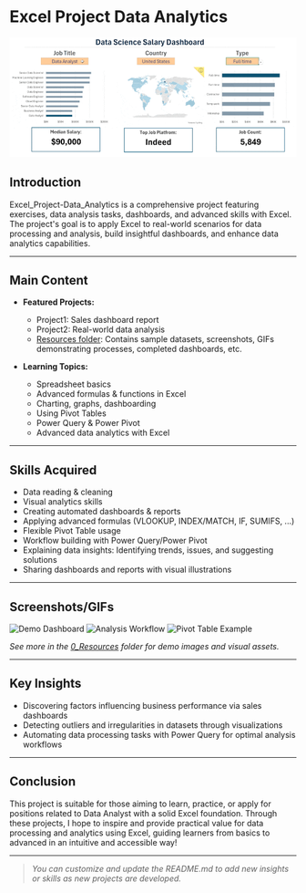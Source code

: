 # Excel Project Data Analytics

![Project Banner](https://github.com/Thomas-DataLab/Excel_Project-Data_Analytics/blob/e1f4199f556ef8d721c00c53bdd9458084e1b26f/0_Resources/Images/1_Salary_Dashboard_Final_Dashboard.gif)

## Introduction

Excel_Project-Data_Analytics is a comprehensive project featuring exercises, data analysis tasks, dashboards, and advanced skills with Excel. The project's goal is to apply Excel to real-world scenarios for data processing and analysis, build insightful dashboards, and enhance data analytics capabilities.

---

## Main Content

- **Featured Projects:**
  - Project1: Sales dashboard report
  - Project2: Real-world data analysis
  - [Resources folder](./0_Resources): Contains sample datasets, screenshots, GIFs demonstrating processes, completed dashboards, etc.

- **Learning Topics:**
  - Spreadsheet basics
  - Advanced formulas & functions in Excel
  - Charting, graphs, dashboarding
  - Using Pivot Tables
  - Power Query & Power Pivot
  - Advanced data analytics with Excel

---

## Skills Acquired

- Data reading & cleaning
- Visual analytics skills
- Creating automated dashboards & reports
- Applying advanced formulas (VLOOKUP, INDEX/MATCH, IF, SUMIFS, ...)
- Flexible Pivot Table usage
- Workflow building with Power Query/Power Pivot
- Explaining data insights: Identifying trends, issues, and suggesting solutions
- Sharing dashboards and reports with visual illustrations

---

## Screenshots/GIFs

![Demo Dashboard](0_Resources/dashboard_demo.png)
![Analysis Workflow](0_Resources/analysis_workflow.gif)
![Pivot Table Example](0_Resources/pivot_example.png)

*See more in the [0_Resources](./0_Resources) folder for demo images and visual assets.*

---

## Key Insights

- Discovering factors influencing business performance via sales dashboards
- Detecting outliers and irregularities in datasets through visualizations
- Automating data processing tasks with Power Query for optimal analysis workflows

---

## Conclusion

This project is suitable for those aiming to learn, practice, or apply for positions related to Data Analyst with a solid Excel foundation. Through these projects, I hope to inspire and provide practical value for data processing and analytics using Excel, guiding learners from basics to advanced in an intuitive and accessible way!

---

> *You can customize and update the README.md to add new insights or skills as new projects are developed.*


